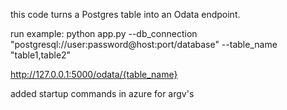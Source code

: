 this code turns a Postgres table into an Odata endpoint.

run example: 
    python app.py --db_connection "postgresql://user:password@host:port/database" --table_name "table1,table2"

http://127.0.0.1:5000/odata/{table_name}

added startup commands in azure for argv's

